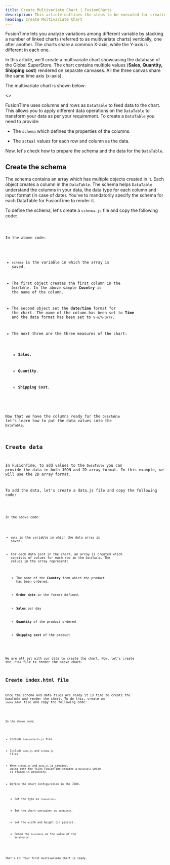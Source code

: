 ```yaml
---
title: Create Multivariate Chart | FusionCharts
description: This article outlines the steps to be executed for creating a multivariate chart.
heading: Create Multivariate Chart
---
```


FusionTime lets you analyze variations among different variable by stacking a number of linked charts (referred to as multivariate charts) vertically, one after another. The charts share a common X-axis, while the Y-axis is different in each one. 

In this article, we'll create a multivariate chart showcasing the database of the Global SuperStore. The chart contains multiple values (**Sales, Quantity, Shipping cost**) rendered on separate canvases. All the three canvas share the same time axis (x-axis).

The multivariate chart is shown below:

<<Live Chart>>

FusionTime uses columns and rows as `DataTable` to feed data to the chart. This allows you to apply different data operations on the `DataTable` to transform your data as per your requirement. To create a `DataTable` you need to provide:

* The `schema` which defines the properties of the columns.  

* The `actual` values for each row and column as the data.

Now, let's check how to prepare the schema and the data for the `DataTable`.

## Create the schema

The schema contains an array which has multiple objects created in it. Each object creates a column in the `DataTable`. The schema helps `DataTable` understand the columns in your data, the data type for each column and input format (in case of date). You've to mandatorily specify the schema for each DataTable for FusionTime to render it.

To define the schema, let's create a `schema.js` file and copy the following code:

<Code Snippet>

In the above code:

* `schema` is the variable in which the array is saved.

* The first object creates the first column in the `DataTable`. In the above sample **Country** is the name of the column. 

* The second object set the **date/time** format for the chart. The name of the column has been set to **Time** and the data format has been set to `%-m/%-d/%Y`.

* The next three are the three measures of the chart:

    * **Sales**.

    * **Quantity**.

    * **Shipping Cost**. 

Now that we have the columns ready for the `DataTable` let's learn how to put the data values into the `DataTable`.

## Create data

In FusionTime, to add values to the `DataTable` you can provide the data in both JSON and 2D array format. In this example, we will use the 2D array format.

To add the data, let's create a data.js file and copy the following code:

<Code Snippet>

In the above code:

* `data` is the variable in which the data array is saved. 

* For each data plot in the chart, an array is created which consists of values for each row in the `DataTable`. The values in the array represent:

    * The name of the **Country** from which the product has been ordered.

    * **Order date** in the format defined.

    * **Sales** per day

    * **Quantity** of the product ordered

    * **Shipping cost** of the product

We are all set with our data to create the chart. Now, let's create the `.html` file to render the above chart.

## Create index.html file

Once the schema and data files are ready it is time to create the `DataTable` and render the chart. To do this, create an `index.html` file and copy the following code:

<Code Snippet>

In the above code:

* Include `fusioncharts.js` file.

* Include `data.js` and `schema.js` files.

* When `schema.js` and `data.js` is created, using both the files FusionTime creates a `DataTable` which is stored in DataStore. 

* Define the chart configuration in the JSON.

    * Set the type as `timeseries`.

    * Set the chart container as `container`.

    * Set the width and height (in pixels).

    * Embed the `DataTable` as the value of the `dataSource`.

That's it! Your first multivariate chart is ready.

